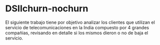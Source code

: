 # DSIIchurn-nochurn
El siguiente trabajo tiene por objetivo analizar los clientes que utilizan el servicio de telecomunicaciones en la India compuesto por 4 grandes compañias, revisando en detalle si los mismos dieron o no de baja el servicio. 
